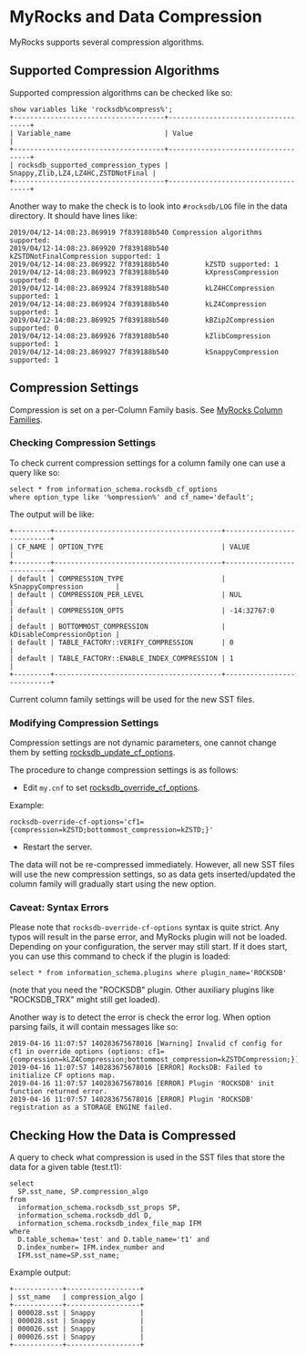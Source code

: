 
# MyRocks and Data Compression

MyRocks supports several compression algorithms.


## Supported Compression Algorithms


Supported compression algorithms can be checked like so:


```
show variables like 'rocksdb%compress%';
+-------------------------------------+------------------------------------+
| Variable_name                       | Value                              |
+-------------------------------------+------------------------------------+
| rocksdb_supported_compression_types | Snappy,Zlib,LZ4,LZ4HC,ZSTDNotFinal |
+-------------------------------------+------------------------------------+
```

Another way to make the check is to look into `#rocksdb/LOG` file in the data directory. It should have lines like:


```
2019/04/12-14:08:23.869919 7f839188b540 Compression algorithms supported:
2019/04/12-14:08:23.869920 7f839188b540         kZSTDNotFinalCompression supported: 1
2019/04/12-14:08:23.869922 7f839188b540         kZSTD supported: 1
2019/04/12-14:08:23.869923 7f839188b540         kXpressCompression supported: 0
2019/04/12-14:08:23.869924 7f839188b540         kLZ4HCCompression supported: 1
2019/04/12-14:08:23.869924 7f839188b540         kLZ4Compression supported: 1
2019/04/12-14:08:23.869925 7f839188b540         kBZip2Compression supported: 0
2019/04/12-14:08:23.869926 7f839188b540         kZlibCompression supported: 1
2019/04/12-14:08:23.869927 7f839188b540         kSnappyCompression supported: 1
```

## Compression Settings


Compression is set on a per-Column Family basis. See [MyRocks Column Families](myrocks-column-families.md).


### Checking Compression Settings


To check current compression settings for a column family one can use a query like so:


```
select * from information_schema.rocksdb_cf_options 
where option_type like '%ompression%' and cf_name='default';
```

The output will be like:


```
+---------+-----------------------------------------+---------------------------+
| CF_NAME | OPTION_TYPE                             | VALUE                     |
+---------+-----------------------------------------+---------------------------+
| default | COMPRESSION_TYPE                        | kSnappyCompression        |
| default | COMPRESSION_PER_LEVEL                   | NUL                       |
| default | COMPRESSION_OPTS                        | -14:32767:0               |
| default | BOTTOMMOST_COMPRESSION                  | kDisableCompressionOption |
| default | TABLE_FACTORY::VERIFY_COMPRESSION       | 0                         |
| default | TABLE_FACTORY::ENABLE_INDEX_COMPRESSION | 1                         |
+---------+-----------------------------------------+---------------------------+
```

Current column family settings will be used for the new SST files.


### Modifying Compression Settings


Compression settings are not dynamic parameters, one cannot change them by setting [rocksdb_update_cf_options](myrocks-system-variables.md#rocksdb_update_cf_options).


The procedure to change compression settings is as follows:


* Edit `my.cnf` to set [rocksdb_override_cf_options](myrocks-system-variables.md#rocksdb_override_cf_options).


Example:


```
rocksdb-override-cf-options='cf1={compression=kZSTD;bottommost_compression=kZSTD;}'
```

* Restart the server.


The data will not be re-compressed immediately. However, all new SST files will use the new compression settings, so as data gets inserted/updated the column family will gradually start using the new option.


### Caveat: Syntax Errors


Please note that `rocksdb-override-cf-options` syntax is quite strict. Any typos will result in the parse error, and MyRocks plugin will not be loaded. Depending on your configuration, the server may still start. If it does start, you can use this command to check if the plugin is loaded:


```
select * from information_schema.plugins where plugin_name='ROCKSDB'
```

(note that you need the "ROCKSDB" plugin. Other auxiliary plugins like "ROCKSDB_TRX" might still get loaded).


Another way is to detect the error is check the error log. When option parsing fails, it will contain messages like so:


```
2019-04-16 11:07:57 140283675678016 [Warning] Invalid cf config for cf1 in override options (options: cf1={compression=kLZ4Compression;bottommost_compression=kZSTDCompression;})
2019-04-16 11:07:57 140283675678016 [ERROR] RocksDB: Failed to initialize CF options map.
2019-04-16 11:07:57 140283675678016 [ERROR] Plugin 'ROCKSDB' init function returned error.
2019-04-16 11:07:57 140283675678016 [ERROR] Plugin 'ROCKSDB' registration as a STORAGE ENGINE failed.
```

## Checking How the Data is Compressed


A query to check what compression is used in the SST files that store the data for a given table (test.t1):


```
select
  SP.sst_name, SP.compression_algo
from
  information_schema.rocksdb_sst_props SP,
  information_schema.rocksdb_ddl D,
  information_schema.rocksdb_index_file_map IFM
where
  D.table_schema='test' and D.table_name='t1' and
  D.index_number= IFM.index_number and
  IFM.sst_name=SP.sst_name;
```

Example output:


```
+------------+------------------+
| sst_name   | compression_algo |
+------------+------------------+
| 000028.sst | Snappy           |
| 000028.sst | Snappy           |
| 000026.sst | Snappy           |
| 000026.sst | Snappy           |
+------------+------------------+
```
